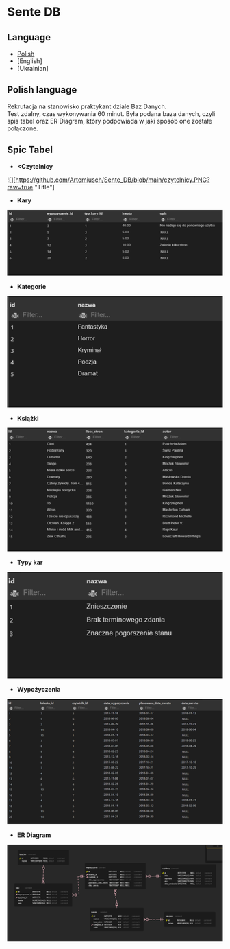 # Sente DB 
## Language 
* [Polish](#polish-language)
* [English]
* [Ukrainian]
## Polish language
Rekrutacja na stanowisko praktykant  dziale Baz Danych.\
Test zdalny, czas wykonywania 60 minut.
Była podana baza danych, czyli spis tabel oraz ER Diagram, który 
podpowiada w jaki sposób one zostałe połączone. 

## Spic Tabel
* **<Czytelnicy**

![][https://github.com/Artemiusch/Sente_DB/blob/main/czytelnicy.PNG?raw=true "Title"]

* **Kary**

![alt text](https://github.com/Artemiusch/Sente_DB/blob/testing_branch/kary.PNG?raw=false)


* **Kategorie**

![alt text](https://github.com/Artemiusch/Sente_DB/blob/main/kategorie.PNG)


* **Książki**

![alt text](https://github.com/Artemiusch/Sente_DB/blob/main/ksiazki.PNG)


* **Typy kar**

![alt text](https://github.com/Artemiusch/Sente_DB/blob/main/typy_kar.PNG)


* **Wypożyczenia**

![alt text](https://github.com/Artemiusch/Sente_DB/blob/main/wypozyczenia.PNG)


* **ER Diagram**

![alt text](https://github.com/Artemiusch/Sente_DB/blob/main/ER_Diagram.PNG)
